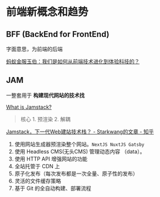 # 前端新概念和趋势

## BFF (BackEnd for FrontEnd)

字面意思，为前端的后端

[蚂蚁金服玉伯：我们是如何从前端技术进化到体验科技的？](https://mp.weixin.qq.com/s/IYddaaw2ps1wR2VT1dZWPg)

## JAM

一整套用于 **构建现代网站的技术找**

[What is Jamstack?](https://jamstack.org/what-is-jamstack/)

> 核心 1. 预渲染 2. 解耦

[Jamstack，下一代Web建站技术栈？ - Starkwang的文章 - 知乎](https://zhuanlan.zhihu.com/p/281085404)

1. 使用网站生成器预渲染整个网站。`NextJS NuxtJS Gatsby`
2. 使用 Headless CMS(无头CMS) 管理动态内容 （data）。
3. 使用 HTTP API 增强网站的功能
4. 全站托管于 CDN 上
5. 原子化发布（每次发布都是一次全量、原子性的发布）
6. 灵活的文件缓存策略
7. 基于 Git 的全自动构建、部署流程
